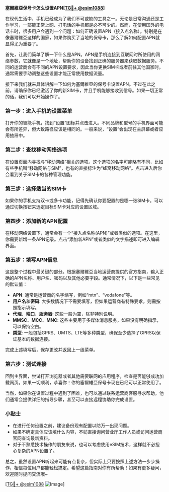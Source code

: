**塞爾維亞保号卡怎么设置APN[[TG💪+ @esim1088](https://t.me/s/esim1088)]**

在现代生活中，手机已经成为了我们不可或缺的工具之一。无论是日常沟通还是工作学习，一部能正常上网、打电话的手机都是必不可少的。然而，在使用国外的电话卡时，很多用户会遇到一个问题：如何正确设置APN（接入点名称）。特别是在像塞爾維亞这样的国家，如果你购买了当地的保号卡，那么了解如何配置APN就显得尤为重要了。

首先，让我们简单了解一下什么是APN。APN是手机连接到互联网时所使用的网络参数，它就像是一个地址，帮助你的设备找到正确的服务器来获取数据服务。不同的运营商会有不同的APN设置要求，因此当你更换SIM卡或者前往其他国家时，通常需要手动调整这些设置才能正常使用数据流量。

接下来我们就来具体讲解一下如何为塞爾維亞的保号卡设置APN。不过在此之前，请确保你已经激活了你的新SIM卡，并且手机能够接收到信号。如果一切正常的话，我们可以开始操作了。

### 第一步：进入手机的设置菜单

打开你的智能手机，找到“设置”图标并点击进入。不同品牌和型号的手机界面可能会有所差异，但大致路径应该是相同的。一般来说，“设置”会出现在主屏幕或者应用抽屉中。

### 第二步：查找移动网络选项

在设置页面内寻找与“移动网络”相关的选项。这个选项的名字可能略有不同，比如有些手机叫“移动网络与SIM”，也有的直接标注为“蜂窝移动网络”。点击进入后你会看到关于SIM卡的各种管理功能。

### 第三步：选择适当的SIM卡

如果你的手机支持双卡或多卡功能，记得先确认你要配置的是哪一张SIM卡。可以通过切换按钮来选定目标SIM卡对应的设置区域。

### 第四步：添加新的APN配置

在移动网络设置下，通常会有一个“接入点名称(APN)”或者类似的选项。在这里，你需要新增一条APN记录。点击“添加新APN”或者类似的文字描述即可进入编辑界面。

### 第五步：填写APN信息

这是整个过程中最关键的部分。根据塞爾維亞当地运营商提供的官方指南，输入正确的APN名称、用户名、密码以及其他必要字段。通常情况下，以下是一些常见的默认值：

- **APN**: 通常是运营商的名字缩写，例如“mtn”、“vodafone”等。
- **用户名**和**密码**: 大多数情况下不需要填写，但如果运营商有特殊要求，则需按照指示填写。
- **代理**、**端口**、**服务器**: 这些一般为空，除非特别说明。
- **MMSC**、**MCC**、**MNC**: 这些主要用于多媒体消息服务，如果没有明确指示，可以保持空白。
- **类型**: 一般包括GPRS、UMTS、LTE等多种类型，确保至少选择了GPRS以保证基本的数据连接。

完成上述填写后，保存更改并返回上一级菜单。

### 第六步：测试连接

回到主界面，尝试打开浏览器或者其他需要联网的应用程序，检查是否能够成功加载网页。如果一切顺利，恭喜你！你的塞爾維亞保号卡现在已经可以正常使用了。

当然，如果你在设置过程中遇到了困难，也可以通过联系运营商客服寻求帮助。他们通常会提供详细的指导步骤，甚至可以直接远程协助你完成设置。

### 小贴士

- 在进行任何设置之前，建议备份现有配置以防万一出现问题。
- 如果不确定具体应该填什么内容，不妨直接询问营业厅工作人员或访问运营商官网查询最新资料。
- 对于不熟悉技术操作的朋友来说，也可以考虑使用eSIM技术，这样就不必担心复杂的APN设置了。

总之，虽然设置APN听起来可能有点复杂，但实际上只要按照上述方法一步步操作，相信每位用户都能轻松搞定。希望这篇指南对你有所帮助！如果有更多疑问，欢迎随时提问交流哦~

[[TG💪+ @esim1088](https://t.me/s/esim1088) ![Image](https://i.postimg.cc/4NQfJmqS/Snipaste-2025-05-13-00-14-12.png)]